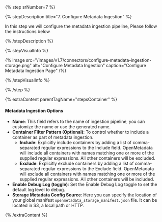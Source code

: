 {% step srNumber=7 %}

{% stepDescription title="7. Configure Metadata Ingestion" %}

In this step we will configure the metadata ingestion pipeline,
Please follow the instructions below

{% /stepDescription %}

{% stepVisualInfo %}

{% image
src="/images/v1.7/connectors/configure-metadata-ingestion-storage.png"
alt="Configure Metadata Ingestion"
caption="Configure Metadata Ingestion Page" /%}

{% /stepVisualInfo %}

{% /step %}

{% extraContent parentTagName="stepsContainer" %}

#### Metadata Ingestion Options

- **Name**: This field refers to the name of ingestion pipeline, you can customize the name or use the generated name.
- **Container Filter Pattern (Optional)**: To control whether to include a container as part of metadata ingestion.
    - **Include**: Explicitly include containers by adding a list of comma-separated regular expressions to the Include field. OpenMetadata will include all containers with names matching one or more of the supplied regular expressions. All other containers will be excluded.
    - **Exclude**: Explicitly exclude containers by adding a list of comma-separated regular expressions to the Exclude field. OpenMetadata will exclude all containers with names matching one or more of the supplied regular expressions. All other containers will be included.
- **Enable Debug Log (toggle)**: Set the Enable Debug Log toggle to set the default log level to debug.
- **Storage Metadata Config Source**: Here you can specify the location of your global manifest `openmetadata_storage_manifest.json` file. It can be located in S3, a local path or HTTP.

{% /extraContent %}
